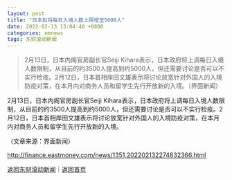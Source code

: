 ```yaml
---
layout: post
title: "日本拟将每日入境人数上限增至5000人"
date: 2022-02-13 13:04:40 +0800
categories: emnews
tags: 东财滚动新闻
---
```

> 2月13日，日本内阁官房副长官Seiji Kihara表示，日本政府将上调每日入境人数限制，从目前的约3500人提高到约5000人，但还需要讨论是否可以不实行检疫。2月12日，日本首相岸田文雄表示将讨论放宽针对外国人的入境防疫对策，在本月内对商务人员和留学生先行开放新的入境。（界面新闻）

<p>2月13日，日本内阁官房副长官Seiji Kihara表示，日本政府将上调每日入境人数限制，从目前的约3500人提高到约5000人，但还需要讨论是否可以不实行检疫。2月12日，日本首相岸田文雄表示将讨论放宽针对外国人的入境防疫对策，在本月内对商务人员和留学生先行开放新的入境。</p><p class="em_media">（文章来源：界面新闻）</p>

<http://finance.eastmoney.com/news/1351,202202132274832366.html>

[返回东财滚动新闻](//finews.withounder.com/emnews/)｜[返回首页](//finews.withounder.com/)